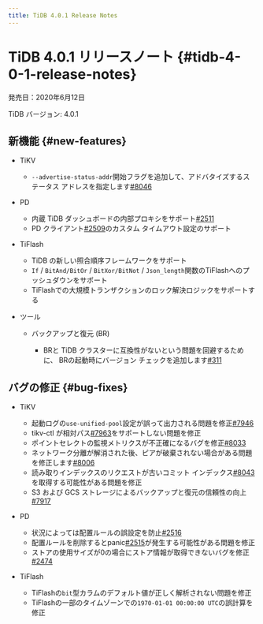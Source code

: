 ```yaml
---
title: TiDB 4.0.1 Release Notes
---
```


# TiDB 4.0.1 リリースノート {#tidb-4-0-1-release-notes}

発売日：2020年6月12日

TiDB バージョン: 4.0.1

## 新機能 {#new-features}

-   TiKV

    -   `--advertise-status-addr`開始フラグを追加して、アドバタイズするステータス アドレスを指定します[<a href="https://github.com/tikv/tikv/pull/8046">#8046</a>](https://github.com/tikv/tikv/pull/8046)

-   PD

    -   内蔵 TiDB ダッシュボードの内部プロキシをサポート[<a href="https://github.com/pingcap/pd/pull/2511">#2511</a>](https://github.com/pingcap/pd/pull/2511)
    -   PD クライアント[<a href="https://github.com/pingcap/pd/pull/2509">#2509</a>](https://github.com/pingcap/pd/pull/2509)のカスタム タイムアウト設定のサポート

-   TiFlash

    -   TiDB の新しい照合順序フレームワークをサポート
    -   `If` / `BitAnd/BitOr` / `BitXor/BitNot` / `Json_length`関数のTiFlashへのプッシュダウンをサポート
    -   TiFlashでの大規模トランザクションのロック解決ロジックをサポートする

-   ツール

    -   バックアップと復元 (BR)

        -   BRと TiDB クラスターに互換性がないという問題を回避するために、 BRの起動時にバージョン チェックを追加します[<a href="https://github.com/pingcap/br/pull/311">#311</a>](https://github.com/pingcap/br/pull/311)

## バグの修正 {#bug-fixes}

-   TiKV

    -   起動ログの`use-unified-pool`設定が誤って出力される問題を修正[<a href="https://github.com/tikv/tikv/pull/7946">#7946</a>](https://github.com/tikv/tikv/pull/7946)
    -   tikv-ctl が相対パス[<a href="https://github.com/tikv/tikv/pull/7963">#7963</a>](https://github.com/tikv/tikv/pull/7963)をサポートしない問題を修正
    -   ポイントセレクトの監視メトリクスが不正確になるバグを修正[<a href="https://github.com/tikv/tikv/pull/8033">#8033</a>](https://github.com/tikv/tikv/pull/8033)
    -   ネットワーク分離が解消された後、ピアが破棄されない場合がある問題を修正します[<a href="https://github.com/tikv/tikv/pull/8006">#8006</a>](https://github.com/tikv/tikv/pull/8006)
    -   読み取りインデックスのリクエストが古いコミット インデックス[<a href="https://github.com/tikv/tikv/pull/8043">#8043</a>](https://github.com/tikv/tikv/pull/8043)を取得する可能性がある問題を修正
    -   S3 および GCS ストレージによるバックアップと復元の信頼性の向上[<a href="https://github.com/tikv/tikv/pull/7917">#7917</a>](https://github.com/tikv/tikv/pull/7917)

-   PD

    -   状況によっては配置ルールの誤設定を防止[<a href="https://github.com/pingcap/pd/pull/2516">#2516</a>](https://github.com/pingcap/pd/pull/2516)
    -   配置ルールを削除するとpanic[<a href="https://github.com/pingcap/pd/pull/2515">#2515</a>](https://github.com/pingcap/pd/pull/2515)が発生する可能性がある問題を修正
    -   ストアの使用サイズが0の場合にストア情報が取得できないバグを修正[<a href="https://github.com/pingcap/pd/pull/2474">#2474</a>](https://github.com/pingcap/pd/pull/2474)

-   TiFlash

    -   TiFlashの`bit`型カラムのデフォルト値が正しく解析されない問題を修正
    -   TiFlashの一部のタイムゾーンでの`1970-01-01 00:00:00 UTC`の誤計算を修正
